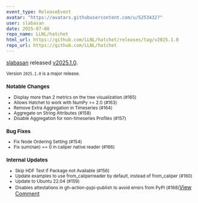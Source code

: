```yaml
---
event_type: ReleaseEvent
avatar: "https://avatars.githubusercontent.com/u/5253432?"
user: slabasan
date: 2025-07-08
repo_name: LLNL/hatchet
html_url: https://github.com/LLNL/hatchet/releases/tag/v2025.1.0
repo_url: https://github.com/LLNL/hatchet
---
```


<a href='https://github.com/slabasan' target='_blank'>slabasan</a> released <a href='https://github.com/LLNL/hatchet/releases/tag/v2025.1.0' target='_blank'>v2025.1.0</a>.

<small>Version `2025.1.0` is a major release.

### Notable Changes
* Display more than 2 metrics on the tree visualization (#165)
* Allows Hatchet to work with NumPy >= 2.0 (#163)
* Remove Extra Aggregation in Timeseries (#164)
* Aggregate on String Attributes (#158)
* Disable Aggregation for non-timeseries Profiles (#157)

### Bug Fixes
* Fix Node Ordering Setting (#154)
* Fix sum(nan) == 0 in caliper native reader (#166)

### Internal Updates
* Skip HDF Test if Package not Available (#156)
* Update examples to use from_caliperreader by default, instead of from_caliper (#160)
* Update to Ubuntu 22.04 (#159)
* Disables attestations in gh-action-pypi-publish to avoid errors from PyPI (#168)</small><a href='https://github.com/LLNL/hatchet/releases/tag/v2025.1.0' target='_blank'>View Comment</a>
